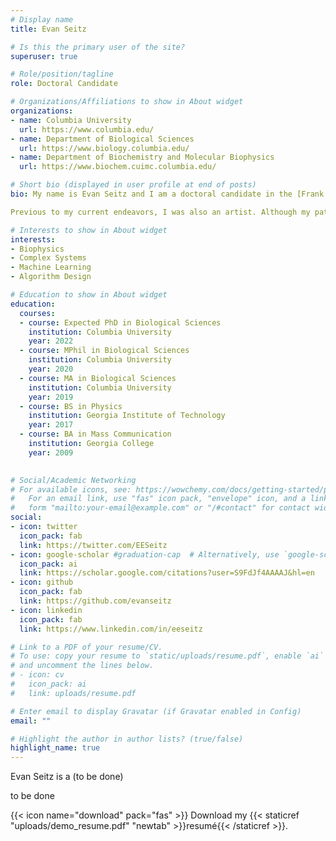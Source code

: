 ```yaml
---
# Display name
title: Evan Seitz

# Is this the primary user of the site?
superuser: true

# Role/position/tagline
role: Doctoral Candidate

# Organizations/Affiliations to show in About widget
organizations:
- name: Columbia University
  url: https://www.columbia.edu/
- name: Department of Biological Sciences
  url: https://www.biology.columbia.edu/
- name: Department of Biochemistry and Molecular Biophysics
  url: https://www.biochem.cuimc.columbia.edu/

# Short bio (displayed in user profile at end of posts)
bio: My name is Evan Seitz and I am a doctoral candidate in the [Frank Lab](https://joachimfranklab.org/) at [Columbia University](https://www.columbia.edu/) in New York City. My thesis work is based on a geometric machine-learning approach to study hundreds of thousands of unorganized, extremely noisy single-particle cryo-EM images of an ensemble of biomolecules. Specifically, I use manifold embedding to elucidate a biomolecule's metabolic function in the form of a low-dimensional energy landscape and corresponding continuum of atomic structures. In general, I am very interested in studying complex biophysical systems through a mathematically-rigorous and creative lens. 

Previous to my current endeavors, I was also an artist. Although my path has changed, I still love to design and find ways to incorporate those skills into my scientific work. As for me personally, I love learning new things and sharing my ideas and experiences with others. In my free time, I have fun hiking, playing sports like tennis, and team-based computer games.

# Interests to show in About widget
interests:
- Biophysics
- Complex Systems
- Machine Learning
- Algorithm Design

# Education to show in About widget
education:
  courses:
  - course: Expected PhD in Biological Sciences
    institution: Columbia University
    year: 2022
  - course: MPhil in Biological Sciences
    institution: Columbia University
    year: 2020
  - course: MA in Biological Sciences
    institution: Columbia University
    year: 2019
  - course: BS in Physics
    institution: Georgia Institute of Technology
    year: 2017
  - course: BA in Mass Communication
    institution: Georgia College
    year: 2009
  

# Social/Academic Networking
# For available icons, see: https://wowchemy.com/docs/getting-started/page-builder/#icons
#   For an email link, use "fas" icon pack, "envelope" icon, and a link in the
#   form "mailto:your-email@example.com" or "/#contact" for contact widget.
social:
- icon: twitter
  icon_pack: fab
  link: https://twitter.com/EESeitz
- icon: google-scholar #graduation-cap  # Alternatively, use `google-scholar` icon from `ai` icon pack
  icon_pack: ai
  link: https://scholar.google.com/citations?user=S9FdJf4AAAAJ&hl=en
- icon: github
  icon_pack: fab
  link: https://github.com/evanseitz
- icon: linkedin
  icon_pack: fab
  link: https://www.linkedin.com/in/eeseitz

# Link to a PDF of your resume/CV.
# To use: copy your resume to `static/uploads/resume.pdf`, enable `ai` icons in `params.toml`, 
# and uncomment the lines below.
# - icon: cv
#   icon_pack: ai
#   link: uploads/resume.pdf

# Enter email to display Gravatar (if Gravatar enabled in Config)
email: ""

# Highlight the author in author lists? (true/false)
highlight_name: true
---
```


Evan Seitz is a (to be done)

to be done

{{< icon name="download" pack="fas" >}} Download my {{< staticref "uploads/demo_resume.pdf" "newtab" >}}resumé{{< /staticref >}}.
